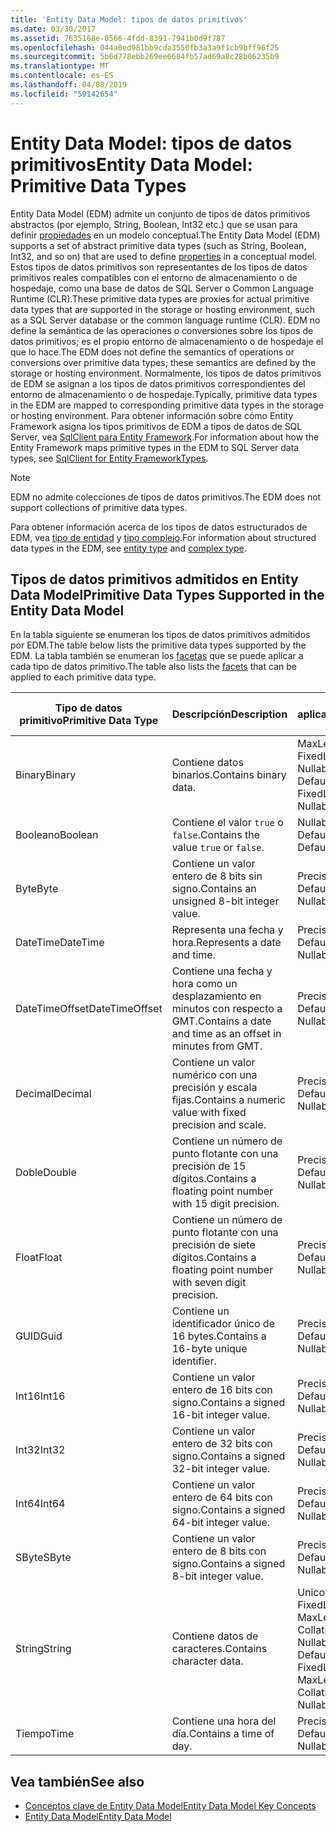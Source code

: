 ```yaml
---
title: 'Entity Data Model: tipos de datos primitivos'
ms.date: 03/30/2017
ms.assetid: 7635168e-0566-4fdd-8391-7941b0d9f787
ms.openlocfilehash: 044a0ed981bb9cda3550fb3a3a9f1cb9bff96f25
ms.sourcegitcommit: 5b6d778ebb269ee6684fb57ad69a8c28b06235b9
ms.translationtype: MT
ms.contentlocale: es-ES
ms.lasthandoff: 04/08/2019
ms.locfileid: "59142654"
---
```

# <a name="entity-data-model-primitive-data-types"></a><span data-ttu-id="164cd-102">Entity Data Model: tipos de datos primitivos</span><span class="sxs-lookup"><span data-stu-id="164cd-102">Entity Data Model: Primitive Data Types</span></span>
<span data-ttu-id="164cd-103">Entity Data Model (EDM) admite un conjunto de tipos de datos primitivos abstractos (por ejemplo, String, Boolean, Int32 etc.) que se usan para definir [propiedades](../../../../docs/framework/data/adonet/property.md) en un modelo conceptual.</span><span class="sxs-lookup"><span data-stu-id="164cd-103">The Entity Data Model (EDM) supports a set of abstract primitive data types (such as String, Boolean, Int32, and so on) that are used to define [properties](../../../../docs/framework/data/adonet/property.md) in a conceptual model.</span></span> <span data-ttu-id="164cd-104">Estos tipos de datos primitivos son representantes de los tipos de datos primitivos reales compatibles con el entorno de almacenamiento o de hospedaje, como una base de datos de SQL Server o Common Language Runtime (CLR).</span><span class="sxs-lookup"><span data-stu-id="164cd-104">These primitive data types are proxies for actual primitive data types that are supported in the storage or hosting environment, such as a SQL Server database or the common language runtime (CLR).</span></span> <span data-ttu-id="164cd-105">EDM no define la semántica de las operaciones o conversiones sobre los tipos de datos primitivos; es el propio entorno de almacenamiento o de hospedaje el que lo hace.</span><span class="sxs-lookup"><span data-stu-id="164cd-105">The EDM does not define the semantics of operations or conversions over primitive data types; these semantics are defined by the storage or hosting environment.</span></span> <span data-ttu-id="164cd-106">Normalmente, los tipos de datos primitivos de EDM se asignan a los tipos de datos primitivos correspondientes del entorno de almacenamiento o de hospedaje.</span><span class="sxs-lookup"><span data-stu-id="164cd-106">Typically, primitive data types in the EDM are mapped to corresponding primitive data types in the storage or hosting environment.</span></span> <span data-ttu-id="164cd-107">Para obtener información sobre cómo Entity Framework asigna los tipos primitivos de EDM a tipos de datos de SQL Server, vea [SqlClient para Entity Framework](../../../../docs/framework/data/adonet/ef/sqlclient-for-ef-types.md).</span><span class="sxs-lookup"><span data-stu-id="164cd-107">For information about how the Entity Framework maps primitive types in the EDM to SQL Server data types, see [SqlClient for Entity FrameworkTypes](../../../../docs/framework/data/adonet/ef/sqlclient-for-ef-types.md).</span></span>  
  
> [!NOTE]
>  <span data-ttu-id="164cd-108">EDM no admite colecciones de tipos de datos primitivos.</span><span class="sxs-lookup"><span data-stu-id="164cd-108">The EDM does not support collections of primitive data types.</span></span>  
  
 <span data-ttu-id="164cd-109">Para obtener información acerca de los tipos de datos estructurados de EDM, vea [tipo de entidad](../../../../docs/framework/data/adonet/entity-type.md) y [tipo complejo](../../../../docs/framework/data/adonet/complex-type.md).</span><span class="sxs-lookup"><span data-stu-id="164cd-109">For information about structured data types in the EDM, see [entity type](../../../../docs/framework/data/adonet/entity-type.md) and [complex type](../../../../docs/framework/data/adonet/complex-type.md).</span></span>  
  
## <a name="primitive-data-types-supported-in-the-entity-data-model"></a><span data-ttu-id="164cd-110">Tipos de datos primitivos admitidos en Entity Data Model</span><span class="sxs-lookup"><span data-stu-id="164cd-110">Primitive Data Types Supported in the Entity Data Model</span></span>  
 <span data-ttu-id="164cd-111">En la tabla siguiente se enumeran los tipos de datos primitivos admitidos por EDM.</span><span class="sxs-lookup"><span data-stu-id="164cd-111">The table below lists the primitive data types supported by the EDM.</span></span> <span data-ttu-id="164cd-112">La tabla también se enumeran los [facetas](../../../../docs/framework/data/adonet/facet.md) que se puede aplicar a cada tipo de datos primitivo.</span><span class="sxs-lookup"><span data-stu-id="164cd-112">The table also lists the [facets](../../../../docs/framework/data/adonet/facet.md) that can be applied to each primitive data type.</span></span>  
  
|<span data-ttu-id="164cd-113">Tipo de datos primitivo</span><span class="sxs-lookup"><span data-stu-id="164cd-113">Primitive Data Type</span></span>|<span data-ttu-id="164cd-114">Descripción</span><span class="sxs-lookup"><span data-stu-id="164cd-114">Description</span></span>|<span data-ttu-id="164cd-115">Facetas aplicables</span><span class="sxs-lookup"><span data-stu-id="164cd-115">Applicable Facets</span></span>|  
|-------------------------|-----------------|-----------------------|  
|<span data-ttu-id="164cd-116">Binary</span><span class="sxs-lookup"><span data-stu-id="164cd-116">Binary</span></span>|<span data-ttu-id="164cd-117">Contiene datos binarios.</span><span class="sxs-lookup"><span data-stu-id="164cd-117">Contains binary data.</span></span>|<span data-ttu-id="164cd-118">MaxLength, FixedLength, Nullable, Default</span><span class="sxs-lookup"><span data-stu-id="164cd-118">MaxLength, FixedLength, Nullable, Default</span></span>|  
|<span data-ttu-id="164cd-119">Booleano</span><span class="sxs-lookup"><span data-stu-id="164cd-119">Boolean</span></span>|<span data-ttu-id="164cd-120">Contiene el valor `true` o `false`.</span><span class="sxs-lookup"><span data-stu-id="164cd-120">Contains the value `true` or `false`.</span></span>|<span data-ttu-id="164cd-121">Nullable, Default</span><span class="sxs-lookup"><span data-stu-id="164cd-121">Nullable, Default</span></span>|  
|<span data-ttu-id="164cd-122">Byte</span><span class="sxs-lookup"><span data-stu-id="164cd-122">Byte</span></span>|<span data-ttu-id="164cd-123">Contiene un valor entero de 8 bits sin signo.</span><span class="sxs-lookup"><span data-stu-id="164cd-123">Contains an unsigned 8-bit integer value.</span></span>|<span data-ttu-id="164cd-124">Precision, Nullable, Default</span><span class="sxs-lookup"><span data-stu-id="164cd-124">Precision, Nullable, Default</span></span>|  
|<span data-ttu-id="164cd-125">DateTime</span><span class="sxs-lookup"><span data-stu-id="164cd-125">DateTime</span></span>|<span data-ttu-id="164cd-126">Representa una fecha y hora.</span><span class="sxs-lookup"><span data-stu-id="164cd-126">Represents a date and time.</span></span>|<span data-ttu-id="164cd-127">Precision, Nullable, Default</span><span class="sxs-lookup"><span data-stu-id="164cd-127">Precision, Nullable, Default</span></span>|  
|<span data-ttu-id="164cd-128">DateTimeOffset</span><span class="sxs-lookup"><span data-stu-id="164cd-128">DateTimeOffset</span></span>|<span data-ttu-id="164cd-129">Contiene una fecha y hora como un desplazamiento en minutos con respecto a GMT.</span><span class="sxs-lookup"><span data-stu-id="164cd-129">Contains a date and time as an offset in minutes from GMT.</span></span>|<span data-ttu-id="164cd-130">Precision, Nullable, Default</span><span class="sxs-lookup"><span data-stu-id="164cd-130">Precision, Nullable, Default</span></span>|  
|<span data-ttu-id="164cd-131">Decimal</span><span class="sxs-lookup"><span data-stu-id="164cd-131">Decimal</span></span>|<span data-ttu-id="164cd-132">Contiene un valor numérico con una precisión y escala fijas.</span><span class="sxs-lookup"><span data-stu-id="164cd-132">Contains a numeric value with fixed precision and scale.</span></span>|<span data-ttu-id="164cd-133">Precision, Nullable, Default</span><span class="sxs-lookup"><span data-stu-id="164cd-133">Precision, Nullable, Default</span></span>|  
|<span data-ttu-id="164cd-134">Doble</span><span class="sxs-lookup"><span data-stu-id="164cd-134">Double</span></span>|<span data-ttu-id="164cd-135">Contiene un número de punto flotante con una precisión de 15 dígitos.</span><span class="sxs-lookup"><span data-stu-id="164cd-135">Contains a floating point number with 15 digit precision.</span></span>|<span data-ttu-id="164cd-136">Precision, Nullable, Default</span><span class="sxs-lookup"><span data-stu-id="164cd-136">Precision, Nullable, Default</span></span>|  
|<span data-ttu-id="164cd-137">Float</span><span class="sxs-lookup"><span data-stu-id="164cd-137">Float</span></span>|<span data-ttu-id="164cd-138">Contiene un número de punto flotante con una precisión de siete dígitos.</span><span class="sxs-lookup"><span data-stu-id="164cd-138">Contains a floating point number with seven digit precision.</span></span>|<span data-ttu-id="164cd-139">Precision, Nullable, Default</span><span class="sxs-lookup"><span data-stu-id="164cd-139">Precision, Nullable, Default</span></span>|  
|<span data-ttu-id="164cd-140">GUID</span><span class="sxs-lookup"><span data-stu-id="164cd-140">Guid</span></span>|<span data-ttu-id="164cd-141">Contiene un identificador único de 16 bytes.</span><span class="sxs-lookup"><span data-stu-id="164cd-141">Contains a 16-byte unique identifier.</span></span>|<span data-ttu-id="164cd-142">Precision, Nullable, Default</span><span class="sxs-lookup"><span data-stu-id="164cd-142">Precision, Nullable, Default</span></span>|  
|<span data-ttu-id="164cd-143">Int16</span><span class="sxs-lookup"><span data-stu-id="164cd-143">Int16</span></span>|<span data-ttu-id="164cd-144">Contiene un valor entero de 16 bits con signo.</span><span class="sxs-lookup"><span data-stu-id="164cd-144">Contains a signed 16-bit integer value.</span></span>|<span data-ttu-id="164cd-145">Precision, Nullable, Default</span><span class="sxs-lookup"><span data-stu-id="164cd-145">Precision, Nullable, Default</span></span>|  
|<span data-ttu-id="164cd-146">Int32</span><span class="sxs-lookup"><span data-stu-id="164cd-146">Int32</span></span>|<span data-ttu-id="164cd-147">Contiene un valor entero de 32 bits con signo.</span><span class="sxs-lookup"><span data-stu-id="164cd-147">Contains a signed 32-bit integer value.</span></span>|<span data-ttu-id="164cd-148">Precision, Nullable, Default</span><span class="sxs-lookup"><span data-stu-id="164cd-148">Precision, Nullable, Default</span></span>|  
|<span data-ttu-id="164cd-149">Int64</span><span class="sxs-lookup"><span data-stu-id="164cd-149">Int64</span></span>|<span data-ttu-id="164cd-150">Contiene un valor entero de 64 bits con signo.</span><span class="sxs-lookup"><span data-stu-id="164cd-150">Contains a signed 64-bit integer value.</span></span>|<span data-ttu-id="164cd-151">Precision, Nullable, Default</span><span class="sxs-lookup"><span data-stu-id="164cd-151">Precision, Nullable, Default</span></span>|  
|<span data-ttu-id="164cd-152">SByte</span><span class="sxs-lookup"><span data-stu-id="164cd-152">SByte</span></span>|<span data-ttu-id="164cd-153">Contiene un valor entero de 8 bits con signo.</span><span class="sxs-lookup"><span data-stu-id="164cd-153">Contains a signed 8-bit integer value.</span></span>|<span data-ttu-id="164cd-154">Precision, Nullable, Default</span><span class="sxs-lookup"><span data-stu-id="164cd-154">Precision, Nullable, Default</span></span>|  
|<span data-ttu-id="164cd-155">String</span><span class="sxs-lookup"><span data-stu-id="164cd-155">String</span></span>|<span data-ttu-id="164cd-156">Contiene datos de caracteres.</span><span class="sxs-lookup"><span data-stu-id="164cd-156">Contains character data.</span></span>|<span data-ttu-id="164cd-157">Unicode, FixedLength, MaxLength, Collation, Precision, Nullable, Default</span><span class="sxs-lookup"><span data-stu-id="164cd-157">Unicode, FixedLength, MaxLength, Collation, Precision, Nullable, Default</span></span>|  
|<span data-ttu-id="164cd-158">Tiempo</span><span class="sxs-lookup"><span data-stu-id="164cd-158">Time</span></span>|<span data-ttu-id="164cd-159">Contiene una hora del día.</span><span class="sxs-lookup"><span data-stu-id="164cd-159">Contains a time of day.</span></span>|<span data-ttu-id="164cd-160">Precision, Nullable, Default</span><span class="sxs-lookup"><span data-stu-id="164cd-160">Precision, Nullable, Default</span></span>|  
  
## <a name="see-also"></a><span data-ttu-id="164cd-161">Vea también</span><span class="sxs-lookup"><span data-stu-id="164cd-161">See also</span></span>

- [<span data-ttu-id="164cd-162">Conceptos clave de Entity Data Model</span><span class="sxs-lookup"><span data-stu-id="164cd-162">Entity Data Model Key Concepts</span></span>](../../../../docs/framework/data/adonet/entity-data-model-key-concepts.md)
- [<span data-ttu-id="164cd-163">Entity Data Model</span><span class="sxs-lookup"><span data-stu-id="164cd-163">Entity Data Model</span></span>](../../../../docs/framework/data/adonet/entity-data-model.md)
